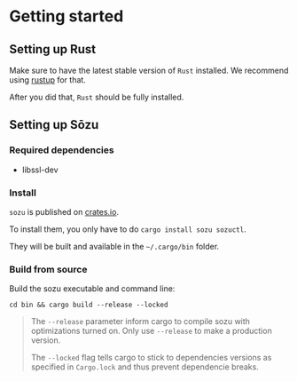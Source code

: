 # Getting started

## Setting up Rust

Make sure to have the latest stable version of `Rust` installed.
We recommend using [rustup][ru] for that.

After you did that, `Rust` should be fully installed.

## Setting up Sōzu

### Required dependencies

- libssl-dev

### Install

`sozu` is published on [crates.io][cr].

To install them, you only have to do `cargo install sozu sozuctl`.

They will be built and available in the `~/.cargo/bin` folder.

### Build from source

Build the sozu executable and command line:

`cd bin && cargo build --release --locked`

> The `--release` parameter inform cargo to compile sozu with optimizations turned on.
> Only use `--release` to make a production version.
>
> The `--locked` flag tells cargo to stick to dependencies versions as specified in `Cargo.lock`
> and thus prevent dependencie breaks.

[ru]: https://rustup.rs
[cr]: https://crates.io/
